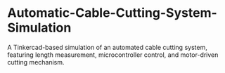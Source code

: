 # Automatic-Cable-Cutting-System-Simulation
A Tinkercad-based simulation of an automated cable cutting system, featuring length measurement, microcontroller control, and motor-driven cutting mechanism.
